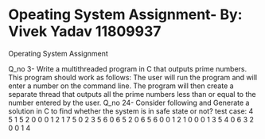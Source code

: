 # Opeating System Assignment- By: Vivek Yadav 11809937
Operating System Assignment

Q_no 3- Write a multithreaded program in C that outputs prime numbers. This program should work as follows: The user will run the program 
and will enter a number on the command line. The program will then create a separate thread that outputs all the prime numbers less than
or equal to the number entered by the user. 
Q_no 24- Consider following and Generate a solution in C to find whether the system is in safe state or not? 
 test case: 
 4
5
1 5 2 0
0 0 1 2
1 7 5 0
2 3 5 6
0 6 5 2
0 6 5 6
0 0 1 2
1 0 0 0
1 3 5 4
0 6 3 2
0 0 1 4
 
